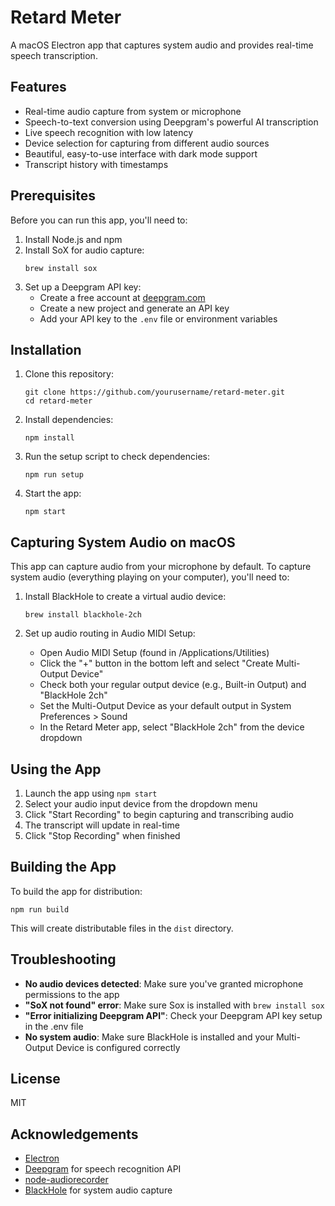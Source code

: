 # Retard Meter

A macOS Electron app that captures system audio and provides real-time speech transcription.

## Features

- Real-time audio capture from system or microphone
- Speech-to-text conversion using Deepgram's powerful AI transcription
- Live speech recognition with low latency
- Device selection for capturing from different audio sources
- Beautiful, easy-to-use interface with dark mode support
- Transcript history with timestamps

## Prerequisites

Before you can run this app, you'll need to:

1. Install Node.js and npm
2. Install SoX for audio capture:
   ```
   brew install sox
   ```
3. Set up a Deepgram API key:
   - Create a free account at [deepgram.com](https://deepgram.com)
   - Create a new project and generate an API key
   - Add your API key to the `.env` file or environment variables

## Installation

1. Clone this repository:
   ```
   git clone https://github.com/yourusername/retard-meter.git
   cd retard-meter
   ```

2. Install dependencies:
   ```
   npm install
   ```

3. Run the setup script to check dependencies:
   ```
   npm run setup
   ```

4. Start the app:
   ```
   npm start
   ```

## Capturing System Audio on macOS

This app can capture audio from your microphone by default. To capture system audio (everything playing on your computer), you'll need to:

1. Install BlackHole to create a virtual audio device:
   ```
   brew install blackhole-2ch
   ```

2. Set up audio routing in Audio MIDI Setup:
   - Open Audio MIDI Setup (found in /Applications/Utilities)
   - Click the "+" button in the bottom left and select "Create Multi-Output Device"
   - Check both your regular output device (e.g., Built-in Output) and "BlackHole 2ch"
   - Set the Multi-Output Device as your default output in System Preferences > Sound
   - In the Retard Meter app, select "BlackHole 2ch" from the device dropdown

## Using the App

1. Launch the app using `npm start`
2. Select your audio input device from the dropdown menu
3. Click "Start Recording" to begin capturing and transcribing audio
4. The transcript will update in real-time
5. Click "Stop Recording" when finished

## Building the App

To build the app for distribution:

```
npm run build
```

This will create distributable files in the `dist` directory.

## Troubleshooting

- **No audio devices detected**: Make sure you've granted microphone permissions to the app
- **"SoX not found" error**: Make sure Sox is installed with `brew install sox`
- **"Error initializing Deepgram API"**: Check your Deepgram API key setup in the .env file
- **No system audio**: Make sure BlackHole is installed and your Multi-Output Device is configured correctly

## License

MIT

## Acknowledgements

- [Electron](https://www.electronjs.org/)
- [Deepgram](https://deepgram.com) for speech recognition API
- [node-audiorecorder](https://github.com/RedKenrok/node-audiorecorder)
- [BlackHole](https://github.com/ExistentialAudio/BlackHole) for system audio capture 